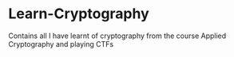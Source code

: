 # Learn-Cryptography
Contains all I have learnt of cryptography from the course Applied Cryptography and playing CTFs
